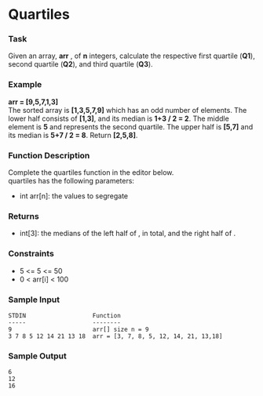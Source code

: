 Quartiles
===

### Task
Given an array, **arr** , of **n** integers, calculate the respective first quartile (**Q1**), second quartile (**Q2**), and third quartile (**Q3**). 

### Example
**arr = [9,5,7,1,3]**  
The sorted array is **[1,3,5,7,9]** which has an odd number of elements. The lower half consists of **[1,3]**, and its median is **1+3 / 2 = 2**. The middle element is **5** and represents the second quartile. The upper half is **[5,7]** and its median is **5+7 / 2 = 8**. Return **[2,5,8]**.

### Function Description
Complete the quartiles function in the editor below.  
quartiles has the following parameters:  
+ int arr[n]: the values to segregate

### Returns
+ int[3]: the medians of the left half of ,  in total, and the right half of .

### Constraints
+ 5 <= 5 <= 50
+ 0 < arr[i] < 100

### Sample Input
```
STDIN                   Function
-----                   --------    
9                       arr[] size n = 9
3 7 8 5 12 14 21 13 18  arr = [3, 7, 8, 5, 12, 14, 21, 13,18]
```

### Sample Output
```
6
12
16
```